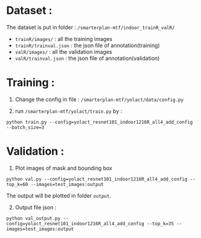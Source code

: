 # Dataset :

The dataset is put in folder : ```/smarterplan-mtf/indoor_trainR_valR/```
- ```trainR/images/``` : all the training images
- ```trainR/trainval.json``` : the json file of annotation(training)
- ```valR/images/``` : all the validation images
- ```valR/trainval.json``` : the json file of annotation(validation)

# Training :

1. Change the config in file : ```/smarterplan-mtf/yolact/data/config.py```

2. run ```/smarterplan-mtf/yolact/train.py``` by :
```
python train.py --config=yolact_resnet101_indoor1216R_all4_add_config --batch_size=3
```

# Validation :
1. Plot images of mask and bounding box
```
python val.py --config=yolact_resnet101_indoor1216R_all4_add_config --top_k=60 --images=test_images:output
```

The output will be plotted in folder ```output```.

2. Output file json :
```
python val_output.py --config=yolact_resnet101_indoor1216R_all4_add_config --top_k=35 --images=test_images:output
```
